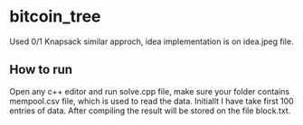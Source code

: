 # bitcoin_tree

 Used 0/1 Knapsack similar approch, idea implementation is on idea.jpeg file.

## How to run
Open any c++ editor and run solve.cpp file, make sure your folder contains mempool.csv file, which is used to read the data. Initiallt I have take first 100 entries of data.
After compiling the result will be stored on the file block.txt.
